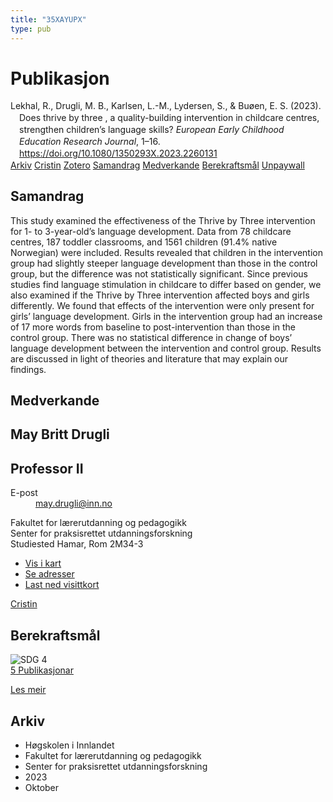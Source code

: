 ```yaml
---
title: "35XAYUPX"
type: pub
---
```

<h1>Publikasjon</h1>
<article id="csl-bib-container-35XAYUPX" class="csl-bib-container">
  <div class="csl-bib-body" style="line-height: 1.35; padding-left: 1em; text-indent:-1em;">
  <div class="csl-entry">Lekhal, R., Drugli, M. B., Karlsen, L.-M., Lydersen, S., &amp; Bu&#xF8;en, E. S. (2023). Does thrive by three , a quality-building intervention in childcare centres, strengthen children&#x2019;s language skills? <i>European Early Childhood Education Research Journal</i>, 1&#x2013;16. <a href="https://doi.org/10.1080/1350293X.2023.2260131">https://doi.org/10.1080/1350293X.2023.2260131</a></div>
</div>
  <div class="csl-bib-buttons">
    <a href="#taxonomy-article-35XAYUPX" class="csl-bib-button">Arkiv</a>
    <a href="https://app.cristin.no/results/show.jsf?id=2182872" alt="Cristin URL" class="csl-bib-button">Cristin</a>
    <a href="http://zotero.org/groups/5402882/items/35XAYUPX" alt="Zotero URL" class="csl-bib-button">Zotero</a>
    <a href="#abstract-article-35XAYUPX" class="csl-bib-button">Samandrag</a>
    <a href="#contributors-article-35XAYUPX" class="csl-bib-button">Medverkande</a>
    <a href="#sdg-article-35XAYUPX" class="csl-bib-button">Berekraftsmål</a>
    <a href="https://www.tandfonline.com/doi/pdf/10.1080/1350293X.2023.2260131?needAccess=true" class="csl-bib-button">Unpaywall</a>
  </div>
  <div id="csl-bib-meta-container-35XAYUPX"></div>
</article>
<div id="csl-bib-meta-35XAYUPX" class="csl-bib-meta">
  <article id="abstract-article-35XAYUPX" class="abstract-article">
    <h1>Samandrag</h1>
    This study examined the effectiveness of the Thrive by Three intervention for 1- to 3-year-old’s language development. Data from 78 childcare centres, 187 toddler classrooms, and 1561 children (91.4% native Norwegian) were included. Results revealed that children in the intervention group had slightly steeper language development than those in the control group, but the difference was not statistically significant. Since previous studies find language stimulation in childcare to differ based on gender, we also examined if the Thrive by Three intervention affected boys and girls differently. We found that effects of the intervention were only present for girls’ language development. Girls in the intervention group had an increase of 17 more words from baseline to post-intervention than those in the control group. There was no statistical difference in change of boys’ language development between the intervention and control group. Results are discussed in light of theories and literature that may explain our findings.
  </article>
  <article id="contributors-article-35XAYUPX" class="contributors-article">
    <h1>Medverkande</h1>
    <div class="personas"> <div class="vrtx-hinn-person-card"> <div class="photo"> <i class="lar la-user-circle missing-person"></i> </div> <div class="info"> <hgroup><h1>May Britt Drugli</h1> <h2>Professor II</h2> </hgroup><dl> <dt>E-post</dt> <dd> <a href="mailto:may.drugli@inn.no">may.drugli@inn.no</a> </dd> </dl> <p> Fakultet for lærerutdanning og pedagogikk<br> Senter for praksisrettet utdanningsforskning<br> Studiested Hamar, Rom 2M34-3 </p> <ul class="vrtx-hinn-links"> <li><a href="https://www.google.com/maps?q=60.79582,11.07304">Vis i kart</a></li> <li><a href="https://www.inn.no/finn-en-ansatt/may-drugli.html#vrtx-hinn-addresses">Se adresser</a></li> <li><a href="https://www.inn.no/finn-en-ansatt/may-drugli.html?vrtx=vcf">Last ned visittkort</a></li> </ul> </div> </div> <a href="https://app.cristin.no/persons/show.jsf?id=29493" alt="Cristin URL" class="personas-cristin">Cristin</a> </div>
  </article>
  <article id="sdg-article-35XAYUPX" class="sdg-article">
    <h1>Berekraftsmål</h1>
    <div class="sdg-container"><div id="sdg4" class="sdg"> <img src="{{< params subfolder >}}images/sdg/sdg04_no.png" class="image" alt="SDG 4"> <div class="sdg-overlay"> <a href="{{< params subfolder >}}no/archive/?sdg=4#archive" class="sdg-publication-count"><span>5</span> Publikasjonar</a> <p><a href="NA" class="sdg-read-more">Les meir</a></p> </div> </div></div>
  </article>
  <article id="taxonomy-article-35XAYUPX" class="taxonomy-article">
    <h1>Arkiv</h1>
    <ul>
      <li>Høgskolen i Innlandet</li>
      <li>Fakultet for lærerutdanning og pedagogikk</li>
      <li>Senter for praksisrettet utdanningsforskning</li>
      <li>2023</li>
      <li>Oktober</li>
    </ul>
  </article>
</div>
